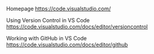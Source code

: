 Homepage https://code.visualstudio.com/

Using Version Control in VS Code https://code.visualstudio.com/docs/editor/versioncontrol

Working with GitHub in VS Code https://code.visualstudio.com/docs/editor/github
